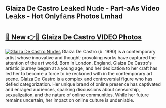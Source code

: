 ## Glaiza De Castro Le𝚊ked N𝚞de - Part-aAs Video Le𝚊ks - Hot Onlyf𝚊ns Photos Lmhad

# <h2><a href="http://ab15368.deff.icu/?id=Glaiza+De+Castro">🔗 New 👉🔴 Glaiza De Castro VIDEO Photos</a></h2>

[![Glaiza De Castro N𝚞des](https://i.imgur.com/rIISA9y.gif)](http://ab15368.deff.icu/?id=Glaiza+De+Castro)
Glaiza De Castro (b. 1990) is a contemporary artist whose innovative and thought-provoking works have captured the attention of the art world. Born in London, England, Glaiza De Castro's artistic journey began at a young age, and her dedication to her craft has led her to become a force to be reckoned with in the contemporary art scene. Glaiza De Castro is a complex and controversial figure who has defied categorization. Her unique brand of online presence has captivated and enraged audiences, sparking discussions about censorship, sexualization, and the nature of online communities. While her future remains uncertain, her impact on online culture is undeniable.
